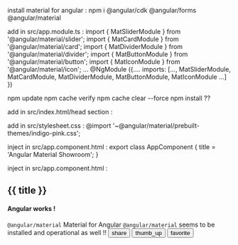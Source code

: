 install material for angular :
npm i @angular/cdk @angular/forms @angular/material

add in src/app.module.ts :
import { MatSliderModule } from '@angular/material/slider';
import { MatCardModule } from '@angular/material/card';
import { MatDividerModule } from '@angular/material/divider';
import { MatButtonModule } from '@angular/material/button';
import { MatIconModule } from '@angular/material/icon';
…
@NgModule ({....
  imports: [...,
  MatSliderModule,
  MatCardModule,
  MatDividerModule,
  MatButtonModule,
  MatIconModule
…]
})

npm update
npm cache verify
npm cache clear --force
npm install ??

add in src/index.html/head section :
<title>Angular Material Showroom</title>
<link rel="stylesheet" href="https://fonts.googleapis.com/icon?family=Material+Icons">

add in src/stylesheet.css :
@import '~@angular/material/prebuilt-themes/indigo-pink.css';

inject in src/app.component.html :
export class AppComponent {
  title = 'Angular Material Showroom';
}

inject in src/app.component.html :
<div class="mat-app-background basic-container">
  <!-- <hr> -->
  <mat-divider></mat-divider>
  <h2>{{ title }}</h2>
  <h4>Angular works ! </h4>
  <mat-divider></mat-divider>
  <!-- <mat-slider min="1" max="100" step="1" value="1">material is loaded !</mat-slider> -->
  <mat-card>
    <mat-card-header>
      <mat-card-title><code>@angular/material</code></mat-card-title>
      <mat-card-subtitle>Material for Angular</mat-card-subtitle>
    </mat-card-header>
    <mat-card-content>
      <code>@angular/material</code> seems to be installed and operational as well !!
    </mat-card-content>
    <mat-card-actions>
      <button mat-icon-button aria-label="Share"><mat-icon>share</mat-icon></button>
      <button mat-icon-button aria-label="Like" color="primary"><mat-icon>thumb_up</mat-icon></button>
      <button mat-icon-button aria-label="Love" color="warn"><mat-icon>favorite</mat-icon></button>
    </mat-card-actions>
  </mat-card>
  <mat-divider></mat-divider>
  <!-- <p><code>Fontawesome</code> works also !! <fa-icon icon="check"></fa-icon> ...<fa-icon icon="coffee"></fa-icon></p> -->
  <router-outlet></router-outlet>
</div>
